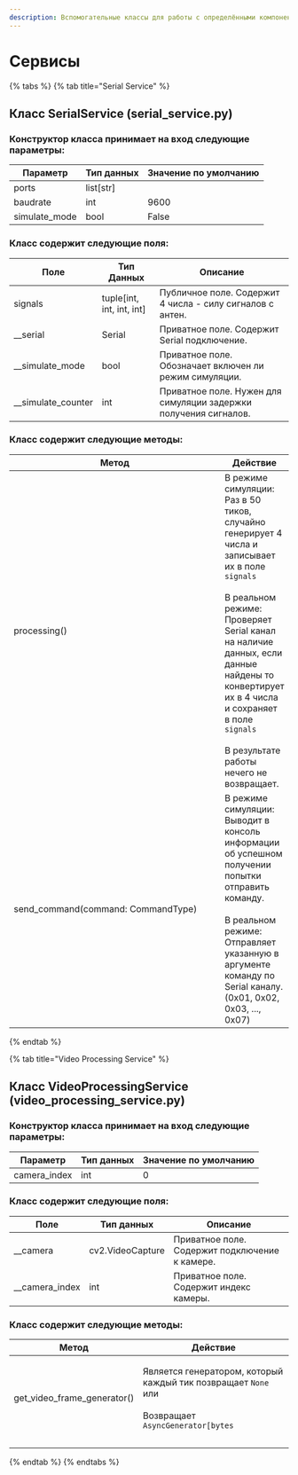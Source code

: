 ```yaml
---
description: Вспомогательные классы для работы с определёнными компонентами проекта.
---
```


# Сервисы

{% tabs %}
{% tab title="Serial Service" %}
## Класс SerialService (serial\_service.py)

### Конструктор класса принимает на вход следующие параметры:

| Параметр       | Тип данных | Значение по умолчанию |
| -------------- | ---------- | --------------------- |
| ports          | list\[str] |                       |
| baudrate       | int        | 9600                  |
| simulate\_mode | bool       | False                 |

### Класс содержит следующие поля:

| Поле                  | Тип Данных                 | Описание                                                         |
| --------------------- | -------------------------- | ---------------------------------------------------------------- |
| signals               | tuple\[int, int, int, int] | Публичное поле. Содержит 4 числа - силу сигналов с антен.        |
| \_\_serial            | Serial                     | Приватное поле. Содержит Serial подключение.                     |
| \_\_simulate\_mode    | bool                       | Приватное поле. Обозначает включен ли режим симуляции.           |
| \_\_simulate\_counter | int                        | Приватное поле. Нужен для симуляции задержки получения сигналов. |

### Класс содержит следующие методы:

<table><thead><tr><th width="374">Метод</th><th>Действие</th></tr></thead><tbody><tr><td>processing()</td><td>В режиме симуляции:<br>Раз в 50 тиков, случайно генерирует 4 числа и записывает их в поле <code>signals</code><br><br>В реальном режиме:<br>Проверяет Serial канал на наличие данных, если данные найдены то конвертирует их в 4 числа и сохраняет в поле <code>signals</code><br><br>В результате работы нечего не возвращает.</td></tr><tr><td>send_command(command: CommandType)</td><td>В режиме симуляции:<br>Выводит в консоль информации об успешном получении попытки отправить команду.<br><br>В реальном режиме:<br>Отправляет указанную в аргументе команду по Serial каналу. (0x01, 0x02, 0x03, ..., 0x07)</td></tr></tbody></table>
{% endtab %}

{% tab title="Video Processing Service" %}
## Класс VideoProcessingService (video\_processing\_service.py)

### Конструктор класса принимает на вход следующие параметры:

| Параметр      | Тип данных | Значение по умолчанию |
| ------------- | ---------- | --------------------- |
| camera\_index | int        | 0                     |

### Класс содержит следующие поля:

| Поле              | Тип данных       | Описание                                       |
| ----------------- | ---------------- | ---------------------------------------------- |
| \_\_camera        | cv2.VideoCapture | Приватное поле. Содержит подключение к камере. |
| \_\_camera\_index | int              | Приватное поле. Содержит индекс камеры.        |

### Класс содержит следующие методы:

| Метод                          | Действие                                                                                                                                           |
| ------------------------------ | -------------------------------------------------------------------------------------------------------------------------------------------------- |
| get\_video\_frame\_generator() | <p>Является генератором, который каждый тик позвращает <code>None</code> или <br><br>Возвращает <code>AsyncGenerator[bytes | None, Any]</code></p> |
|                                |                                                                                                                                                    |
|                                |                                                                                                                                                    |
{% endtab %}
{% endtabs %}



